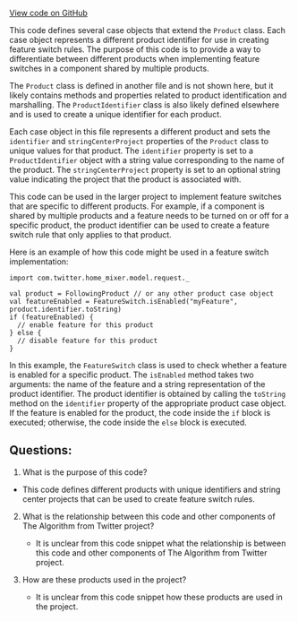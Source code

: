[View code on GitHub](https://github.com/misbahsy/the-algorithm/home-mixer/server/src/main/scala/com/twitter/home_mixer/model/request/HomeMixerProduct.scala)

This code defines several case objects that extend the `Product` class. Each case object represents a different product identifier for use in creating feature switch rules. The purpose of this code is to provide a way to differentiate between different products when implementing feature switches in a component shared by multiple products. 

The `Product` class is defined in another file and is not shown here, but it likely contains methods and properties related to product identification and marshalling. The `ProductIdentifier` class is also likely defined elsewhere and is used to create a unique identifier for each product.

Each case object in this file represents a different product and sets the `identifier` and `stringCenterProject` properties of the `Product` class to unique values for that product. The `identifier` property is set to a `ProductIdentifier` object with a string value corresponding to the name of the product. The `stringCenterProject` property is set to an optional string value indicating the project that the product is associated with.

This code can be used in the larger project to implement feature switches that are specific to different products. For example, if a component is shared by multiple products and a feature needs to be turned on or off for a specific product, the product identifier can be used to create a feature switch rule that only applies to that product. 

Here is an example of how this code might be used in a feature switch implementation:

```
import com.twitter.home_mixer.model.request._

val product = FollowingProduct // or any other product case object
val featureEnabled = FeatureSwitch.isEnabled("myFeature", product.identifier.toString)
if (featureEnabled) {
  // enable feature for this product
} else {
  // disable feature for this product
}
```

In this example, the `FeatureSwitch` class is used to check whether a feature is enabled for a specific product. The `isEnabled` method takes two arguments: the name of the feature and a string representation of the product identifier. The product identifier is obtained by calling the `toString` method on the `identifier` property of the appropriate product case object. If the feature is enabled for the product, the code inside the `if` block is executed; otherwise, the code inside the `else` block is executed.
## Questions: 
 1. What is the purpose of this code?
   - This code defines different products with unique identifiers and string center projects that can be used to create feature switch rules.

2. What is the relationship between this code and other components of The Algorithm from Twitter project?
   - It is unclear from this code snippet what the relationship is between this code and other components of The Algorithm from Twitter project. 

3. How are these products used in the project?
   - It is unclear from this code snippet how these products are used in the project.